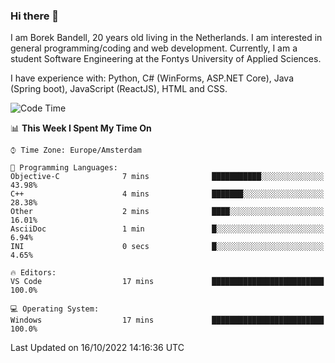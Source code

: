 ### Hi there 👋

I am Borek Bandell, 20 years old living in the Netherlands. I am interested in general programming/coding and web development. Currently, I am a student Software Engineering at the Fontys University of Applied Sciences.

I have experience with: Python, C# (WinForms, ASP.NET Core), Java (Spring boot), JavaScript (ReactJS), HTML and CSS.

<!--START_SECTION:waka-->
![Code Time](http://img.shields.io/badge/Code%20Time-239%20hrs%2058%20mins-blue)

📊 **This Week I Spent My Time On** 

```text
⌚︎ Time Zone: Europe/Amsterdam

💬 Programming Languages: 
Objective-C              7 mins              ███████████░░░░░░░░░░░░░░   43.98% 
C++                      4 mins              ███████░░░░░░░░░░░░░░░░░░   28.38% 
Other                    2 mins              ████░░░░░░░░░░░░░░░░░░░░░   16.01% 
AsciiDoc                 1 min               █░░░░░░░░░░░░░░░░░░░░░░░░   6.94% 
INI                      0 secs              █░░░░░░░░░░░░░░░░░░░░░░░░   4.65%

🔥 Editors: 
VS Code                  17 mins             █████████████████████████   100.0%

💻 Operating System: 
Windows                  17 mins             █████████████████████████   100.0%

```


 Last Updated on 16/10/2022 14:16:36 UTC
<!--END_SECTION:waka-->

<!--**tcBorek2002/tcBorek2002** is a ✨ _special_ ✨ repository because its `README.md` (this file) appears on your GitHub profile.

Here are some ideas to get you started:

- 🔭 I’m currently working on ...
- 🌱 I’m currently learning ...
- 👯 I’m looking to collaborate on ...
- 🤔 I’m looking for help with ...
- 💬 Ask me about ...
- 📫 How to reach me: ...
- 😄 Pronouns: ...
- ⚡ Fun fact: ...
-->
